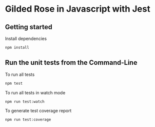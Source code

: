 # Gilded Rose in Javascript with Jest

## Getting started

Install dependencies

```sh
npm install
```

## Run the unit tests from the Command-Line

To run all tests

```sh
npm test
```

To run all tests in watch mode

```sh
npm run test:watch
```

To generate test coverage report

```sh
npm run test:coverage
```

